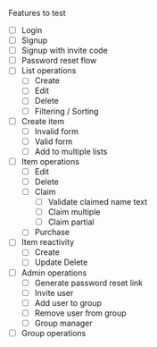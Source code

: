 Features to test
- [ ] Login
- [ ] Signup
- [ ] Signup with invite code
- [ ] Password reset flow
- [ ] List operations
  - [ ] Create
  - [ ] Edit
  - [ ] Delete
  - [ ] Filtering / Sorting
- [ ] Create item
  - [ ] Invalid form
  - [ ] Valid form
  - [ ] Add to multiple lists
- [ ] Item operations
  - [ ] Edit
  - [ ] Delete
  - [ ] Claim
    - [ ] Validate claimed name text
    - [ ] Claim multiple
    - [ ] Claim partial
  - [ ] Purchase
- [ ] Item reactivity
  - [ ] Create
  - [ ] Update Delete
- [ ] Admin operations
  - [ ] Generate password reset link
  - [ ] Invite user
  - [ ] Add user to group
  - [ ] Remove user from group
  - [ ] Group manager
- [ ] Group operations
